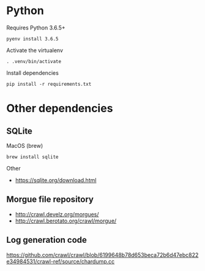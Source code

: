 # Python

Requires Python 3.6.5+

```
pyenv install 3.6.5
```

Activate the virtualenv

```
. .venv/bin/activate
```

Install dependencies

```
pip install -r requirements.txt
```

# Other dependencies

## SQLite
MacOS (brew)

```
brew install sqlite
```

Other
- https://sqlite.org/download.html

## Morgue file repository

- http://crawl.develz.org/morgues/
- http://crawl.berotato.org/crawl/morgue/

## Log generation code

https://github.com/crawl/crawl/blob/6199648b78d653beca72b6d47ebc822e34984531/crawl-ref/source/chardump.cc
